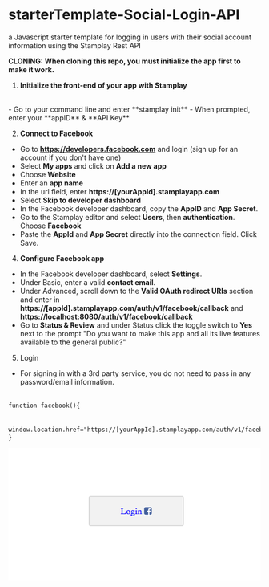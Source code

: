 # starterTemplate-Social-Login-API
a Javascript starter template for logging in users with their social account information using the Stamplay Rest API

**CLONING: When cloning this repo, you must initialize the app first to make it work.**

 1) **Initialize the front-end of your app with Stamplay**
 <br>
- Go to your command line and enter **stamplay init**
- When prompted, enter your **appID** & **API Key**

2) **Connect to Facebook**
- Go to **https://developers.facebook.com** and login (sign up for an account if you don't have one)
- Select **My apps** and click on **Add a new app**
- Choose **Website**
- Enter an **app name**
- In the url field, enter **https://[yourAppId].stamplayapp.com**
- Select **Skip to developer dashboard**
- In the Facebook developer dashboard, copy the **AppID** and **App Secret**.
- Go to the Stamplay editor and select **Users**, then **authentication**. Choose **Facebook**
- Paste the **AppId** and **App Secret** directly into the connection field. Click Save.

4) **Configure Facebook app**
- In the Facebook developer dashboard, select **Settings**.
- Under Basic, enter a valid **contact email**.
- Under Advanced, scroll down to the **Valid OAuth redirect URIs** section and enter in **https://[appId].stamplayapp.com/auth/v1/facebook/callback** and **https://localhost:8080/auth/v1/facebook/callback**
- Go to **Status & Review** and under Status click the toggle switch to **Yes** next to the prompt "Do you want to make this app and all its live features available to the general public?"

5) Login
- For signing in with a 3rd party service, you do not need to pass in any password/email information.
```

function facebook(){
	
	window.location.href="https://[yourAppId].stamplayapp.com/auth/v1/facebook/connect";
}
```

![alt tag](public/images/social-login-rest-api-micro-repo.png)
